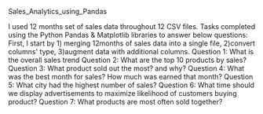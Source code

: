 Sales_Analytics_using_Pandas

I used 12 months set of sales data throughout 12 CSV files. 
Tasks completed using the Python Pandas & Matplotlib libraries to answer below questions:
First, I start by 1) merging 12months of sales data into a single file, 2)convert columns' type, 3)augment data with additional columns.
Question 1: What is the overall sales trend
Question 2: What are the top 10 products by sales?
Question 3: What product sold out the most? and why?
Question 4: What was the best month for sales? How much was earned that month?
Question 5: What city had the highest number of sales?
Question 6: What time should we display advertisements to maximize likelihood of customers buying product?
Question 7: What products are most often sold together?

